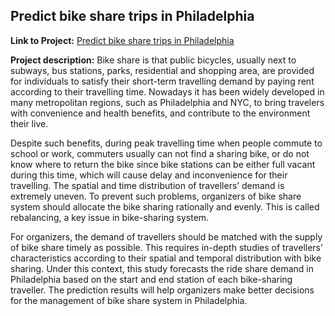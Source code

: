 ## Predict bike share trips in Philadelphia

**Link to Project:** 
[Predict bike share trips in Philadelphia](/html/indego_bikeshare_prediction.html)

**Project description:** 
Bike share is that public bicycles, usually next to subways, bus stations, parks, residential and shopping area, are provided for individuals to satisfy their short-term travelling demand by paying rent according to their travelling time. Nowadays it has been widely developed in many metropolitan regions, such as Philadelphia and NYC, to bring travelers with convenience and health benefits, and contribute to the environment their live.

Despite such benefits, during peak travelling time when people commute to school or work, commuters usually can not find a sharing bike, or do not know where to return the bike since bike stations can be either full vacant during this time, which will cause delay and inconvenience for their travelling. The spatial and time distribution of travellers’ demand is extremely uneven. To prevent such problems, organizers of bike share system should allocate the bike sharing rationally and evenly. This is called rebalancing, a key issue in bike-sharing system.

For organizers, the demand of travellers should be matched with the supply of bike share timely as possible. This requires in-depth studies of travellers’ characteristics according to their spatial and temporal distribution with bike sharing. Under this context, this study forecasts the ride share demand in Philadelphia based on the start and end station of each bike-sharing traveller. The prediction results will help organizers make better decisions for the management of bike share system in Philadelphia.
